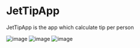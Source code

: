 # JetTipApp
 JetTipApp is the app which calculate tip per person
 
 ![image](https://user-images.githubusercontent.com/55230825/214747837-68564f8b-3fe1-4f67-87c4-04c7932dc63b.png)
 ![image](https://user-images.githubusercontent.com/55230825/214747878-661702ad-bf99-4aee-8dc4-a984e502ac85.png)
 ![image](https://user-images.githubusercontent.com/55230825/214747918-73822487-8044-48f9-9abf-9fba7e837103.png)




